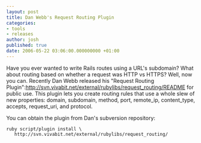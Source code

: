 ```yaml
---
layout: post
title: Dan Webb's Request Routing Plugin
categories:
- tools
- releases
author: josh
published: true
date: 2006-05-22 03:06:00.000000000 +01:00
---
```

Have you ever wanted to write Rails routes using a URL's subdomain? What about routing based on whether a request was HTTP vs HTTPS? Well, now you can. Recently Dan Webb released his "Request Routing Plugin":http://svn.vivabit.net/external/rubylibs/request_routing/README for public use. This plugin lets you create routing rules that use a whole slew of new properties: domain, subdomain, method, port, remote_ip, content_type, accepts, request_uri, and protocol.

You can obtain the plugin from Dan's subversion repository:

<pre><code>ruby script/plugin install \
   http://svn.vivabit.net/external/rubylibs/request_routing/</code></pre>